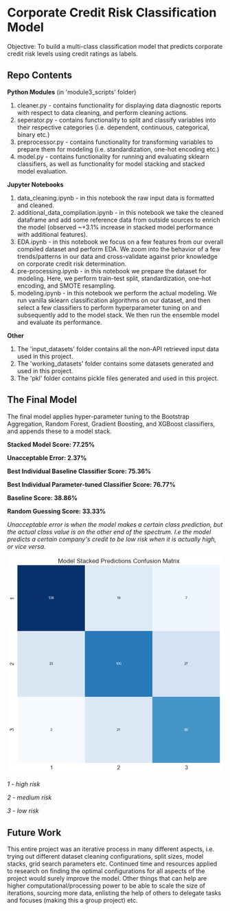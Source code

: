 # Corporate Credit Risk Classification Model
Objective: To build a multi-class classification model that predicts corporate credit risk levels using credit ratings as labels. 

## Repo Contents

**Python Modules**
(in 'module3_scripts' folder)
1. cleaner.py - contains functionality for displaying data diagnostic reports with respect to data cleaning, and perform cleaning actions.
2. seperator.py - contains functionality to split and classify variables into their respective categories (i.e. dependent, continuous, categorical, binary etc.)
3. preprocessor.py - contains functionality for transforming variables to prepare them for modeling (i.e. standardization, one-hot encoding etc.)
4. model.py - contains functionality for running and evaluating sklearn classifiers, as well as functionality for model stacking and stacked model evaluation.

**Jupyter Notebooks**
1. data_cleaning.ipynb - in this notebook the raw input data is formatted and cleaned. 
2. additional_data_compilation.ipynb - in this notebook we take the cleaned dataframe and add some reference data from outside sources to enrich the model (observed ~+3.1% increase in stacked model performance with additional features). 
3. EDA.ipynb - in this notebook we focus on a few features from our overall compiled dataset and perform EDA. We zoom into the behavior of a few trends/patterns in our data and cross-validate against prior knowledge on corporate credit risk determination. 
4. pre-processing.ipynb - in this notebook we prepare the dataset for modeling. Here, we perform train-test split, standardization, one-hot encoding, and SMOTE resampling.
5. modeling.ipynb - in this notebook we perform the actual modeling. We run vanilla sklearn classification algorithms on our dataset, and then select a few classifiers to perform hyperparameter tuning on and subsequently add to the model stack. We then run the ensemble model and evaluate its performance. 

**Other**
1. The 'input_datasets' folder contains all the non-API retrieved input data used in this project.
2. The 'working_datasets' folder contains some datasets generated and used in this project.
3. The 'pkl' folder contains pickle files generated and used in this project.

## The Final Model

The final model applies hyper-parameter tuning to the Bootstrap Aggregation, Random Forest, Gradient Boosting, and XGBoost classifiers, and appends these to a model stack.

**Stacked Model Score: 77.25%**

**Unacceptable Error: 2.37%**

**Best Individual Baseline Classifier Score: 75.36%**

**Best Individual Parameter-tuned Classifier Score: 76.77%**

**Baseline Score: 38.86%**

**Random Guessing Score: 33.33%**

*Unacceptable error is when the model makes a certain class prediction, but the actual class value is on the other end of the spectrum. I.e the model predicts a certain company's credit to be low risk when it is actually high, or vice versa.*

![](images/stacked_model_confusion_matrix.png)

*1 - high risk*

*2 - medium risk*

*3 - low risk*

## Future Work

This entire project was an iterative process in many different aspects, i.e. trying out different dataset cleaning configurations, split sizes, model stacks, grid search parameters etc. Continued time and resources applied to research on finding the optimal configurations for all aspects of the project would surely improve the model. Other things that can help are higher computational/processing power to be able to scale the size of iterations, sourcing more data, enlisting the help of others to delegate tasks and focuses (making this a group project) etc. 
